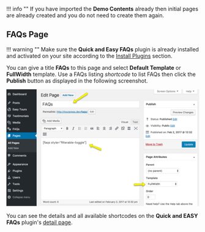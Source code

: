 !!! info ""
    If you have imported the **Demo Contents** already then initial pages are already created and you do not need to create them again.
    
## FAQs Page

!!! warning ""
    Make sure the **Quick and Easy FAQs** plugin is already installed and activated on your site according to the [Install Plugins](installation.md#install-plugins) section.

You can give a title **FAQs** to this page and select **Default Template** or **FullWidth** template. Use a FAQs listing *shortcode* to list FAQs then click the **Publish** button as displayed in the following screenshot.

![img](img/page-08.png)

You can see the details and all available shortcodes on the **Quick and EASY FAQs** plugin's [detail page](https://wordpress.org/plugins/quick-and-easy-faqs/).
